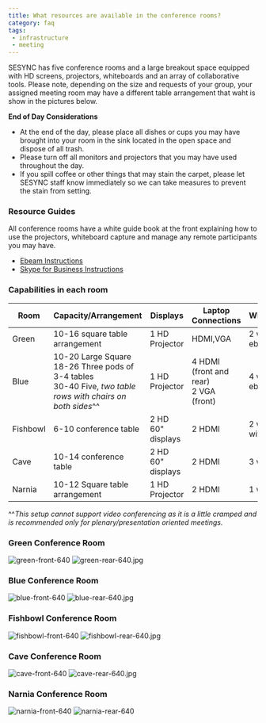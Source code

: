 ```yaml
---
title: What resources are available in the conference rooms?
category: faq
tags:
 - infrastructure
 - meeting
---
```


SESYNC has five conference rooms and a large breakout space equipped with HD screens, projectors, whiteboards and an array of collaborative tools. 
Please note, depending on the size and requests of your group, your assigned meeting room may have a different table arrangement that waht is show in the pictures below.

**End of Day Considerations**
* At the end of the day, please place all dishes or cups you may have brought into your room in the sink located in the open space and dispose of all trash.
* Please turn off all monitors and projectors that you may have used throughout the day.
* If you spill coffee or other things that may stain the carpet, please let SESYNC staff know immediately so we can take measures to prevent the stain from setting.

### Resource Guides
All conference rooms have a white guide book at the front explaining how to use the projectors, whiteboard capture and manage any remote participants you may have.
* [Ebeam Instructions](/assets/images/roomdocs/Ebeam-Instructions.pdf)
* [Skype for Business Instructions](/assets/images/roomdocs/Skype-for-Business-Instructions.pdf)

### Capabilities in each room

| Room | Capacity/Arrangement | Displays | Laptop Connections | Whiteboards |
| ---- | -------------------- | -------- | ------------------ | ----------- |
| Green | 10-16 square table arrangement | 1 HD Projector | HDMI,VGA | 2 with ebeam|
| Blue | 10-20 Large Square <br/> 18-26 Three pods of 3-4 tables <br/> 30-40 Five, *two table rows with chairs on both sides*^^ | 1 HD Projector | 4 HDMI (front and rear) <br/>2 VGA (front)| 4 with ebeam |
| Fishbowl | 6-10 conference table | 2 HD 60" displays |2 HDMI | 2 walls, one with ebeam |
| Cave | 10-14 conference table | 2 HD 60" displays | 2 HDMI| 3 walls |
| Narnia | 10-12 Square table arrangement | 1 HD Projector | 2 HDMI | 1 wall |

^^*This setup cannot support video conferencing as it is a little cramped and is recommended only for plenary/presentation oriented meetings.*

### Green Conference Room

![green-front-640](/assets/images/green-front-640.jpg) ![green-rear-640.jpg](/assets/images/green-rear-640.jpg)

### Blue Conference Room
![blue-front-640](/assets/images/blue-front.JPG) ![blue-rear-640.jpg](/assets/images/blue-rear-640.jpg)

### Fishbowl Conference Room
![fishbowl-front-640](/assets/images/fishbowl-front-640.png) ![fishbowl-rear-640.jpg](/assets/images/fishbowl-rear-640.jpg)

### Cave Conference Room
![cave-front-640](/assets/images/cave-front-640.jpg) ![cave-rear-640.jpg](/assets/images/cave-rear-640.jpg)

### Narnia Conference Room
![narnia-front-640](/assets/images/narnia-front-640.jpg) ![narnia-rear-640](/assets/images/narnia-rear-640.jpg)
